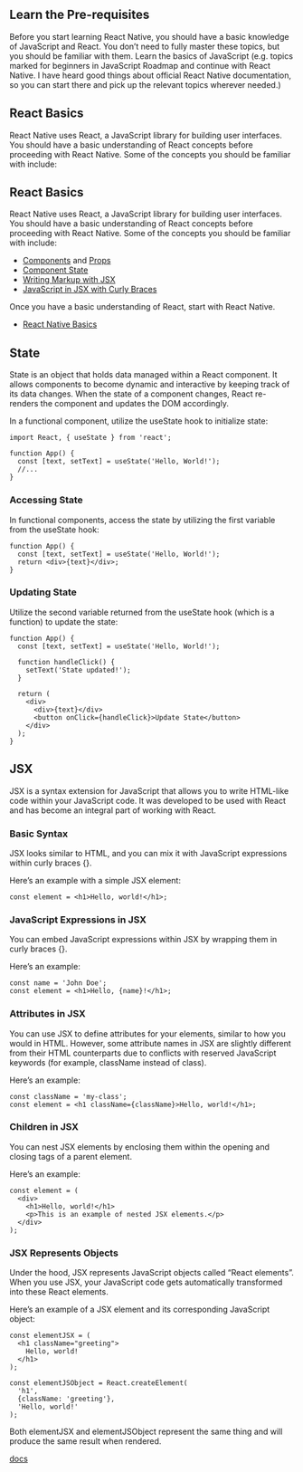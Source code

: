 ## Learn the Pre-requisites
Before you start learning React Native, you should have a basic knowledge of JavaScript and React. You don’t need to fully master these topics, but you should be familiar with them. Learn the basics of JavaScript (e.g. topics marked for beginners in JavaScript Roadmap and continue with React Native. I have heard good things about official React Native documentation, so you can start there and pick up the relevant topics wherever needed.)

## React Basics
React Native uses React, a JavaScript library for building user interfaces. You should have a basic understanding of React concepts before proceeding with React Native. Some of the concepts you should be familiar with include:

## React Basics
React Native uses React, a JavaScript library for building user interfaces. You should have a basic understanding of React concepts before proceeding with React Native. Some of the concepts you should be familiar with include:

- [Components](https://react.dev/learn/your-first-component) and [Props](https://react.dev/learn/passing-props-to-a-component)
- [Component State](https://react.dev/learn/managing-state)
- [Writing Markup with JSX](https://react.dev/learn/writing-markup-with-jsx)
- [JavaScript in JSX with Curly Braces](https://react.dev/learn/javascript-in-jsx-with-curly-braces)

Once you have a basic understanding of React, start with React Native.

- [React Native Basics](https://reactnative.dev/docs/getting-started)

## State
State is an object that holds data managed within a React component. It allows components to become dynamic and interactive by keeping track of its data changes. When the state of a component changes, React re-renders the component and updates the DOM accordingly.

In a functional component, utilize the useState hook to initialize state:
```
import React, { useState } from 'react';

function App() {
  const [text, setText] = useState('Hello, World!');
  //...
}
```
### Accessing State
In functional components, access the state by utilizing the first variable from the useState hook:
```
function App() {
  const [text, setText] = useState('Hello, World!');
  return <div>{text}</div>;
}
```
### Updating State
Utilize the second variable returned from the useState hook (which is a function) to update the state:
```
function App() {
  const [text, setText] = useState('Hello, World!');

  function handleClick() {
    setText('State updated!');
  }

  return (
    <div>
      <div>{text}</div>
      <button onClick={handleClick}>Update State</button>
    </div>
  );
}
```

## JSX
JSX is a syntax extension for JavaScript that allows you to write HTML-like code within your JavaScript code. It was developed to be used with React and has become an integral part of working with React.

### Basic Syntax
JSX looks similar to HTML, and you can mix it with JavaScript expressions within curly braces {}.

Here’s an example with a simple JSX element:
```
const element = <h1>Hello, world!</h1>;
```
### JavaScript Expressions in JSX
You can embed JavaScript expressions within JSX by wrapping them in curly braces {}.

Here’s an example:
```
const name = 'John Doe';
const element = <h1>Hello, {name}!</h1>;
```
### Attributes in JSX
You can use JSX to define attributes for your elements, similar to how you would in HTML. However, some attribute names in JSX are slightly different from their HTML counterparts due to conflicts with reserved JavaScript keywords (for example, className instead of class).

Here’s an example:
```
const className = 'my-class';
const element = <h1 className={className}>Hello, world!</h1>;
```
### Children in JSX
You can nest JSX elements by enclosing them within the opening and closing tags of a parent element.

Here’s an example:
```
const element = (
  <div>
    <h1>Hello, world!</h1>
    <p>This is an example of nested JSX elements.</p>
  </div>
);
```
### JSX Represents Objects
Under the hood, JSX represents JavaScript objects called “React elements”. When you use JSX, your JavaScript code gets automatically transformed into these React elements.

Here’s an example of a JSX element and its corresponding JavaScript object:
```
const elementJSX = (
  <h1 className="greeting">
    Hello, world!
  </h1>
);

const elementJSObject = React.createElement(
  'h1',
  {className: 'greeting'},
  'Hello, world!'
);
```
Both elementJSX and elementJSObject represent the same thing and will produce the same result when rendered.

[docs](https://react.dev/learn/writing-markup-with-jsx)
